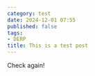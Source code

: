 ```yaml
---
category: test
date: 2024-12-01 07:55
published: false
tags:
- DERP
title: This is a test post
---
```


Check again!
